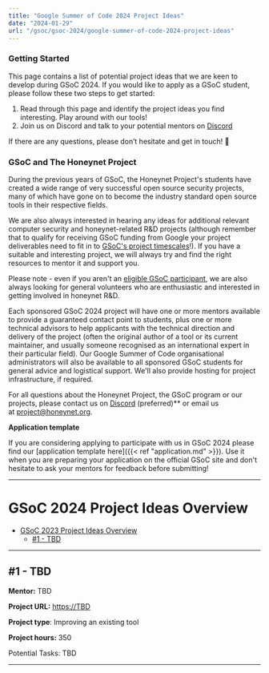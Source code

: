 ```yaml
---
title: "Google Summer of Code 2024 Project Ideas"
date: "2024-01-29"
url: "/gsoc/gsoc-2024/google-summer-of-code-2024-project-ideas"
---
```


### Getting Started

This page contains a list of potential project ideas that we are keen to develop during GSoC 2024. If you would like to apply as a GSoC student, please follow these two steps to get started:

1. Read through this page and identify the project ideas you find interesting. Play around with our tools!
2. Join us on Discord and talk to your potential mentors on [Discord](https://discord.gg/68B8Ru5fSU)

If there are any questions, please don’t hesitate and get in touch! 🙂

### GSoC and The Honeynet Project

During the previous years of GSoC, the Honeynet Project's students have created a wide range of very successful open source security projects, many of which have gone on to become the industry standard open source tools in their respective fields.

We are also always interested in hearing any ideas for additional relevant computer security and honeynet-related R&D projects (although remember that to qualify for receiving GSoC funding from Google your project deliverables need to fit in to [GSoC's project timescales](//developers.google.com/open-source/gsoc/faq)!). If you have a suitable and interesting project, we will always try and find the right resources to mentor it and support you.

Please note - even if you aren't an [eligible GSoC participant](//developers.google.com/open-source/gsoc/faq), we are also always looking for general volunteers who are enthusiastic and interested in getting involved in honeynet R&D.

Each sponsored GSoC 2024 project will have one or more mentors available to provide a guaranteed contact point to students, plus one or more technical advisors to help applicants with the technical direction and delivery of the project (often the original author of a tool or its current maintainer, and usually someone recognised as an international expert in their particular field). Our Google Summer of Code organisational administrators will also be available to all sponsored GSoC students for general advice and logistical support. We'll also provide hosting for project infrastructure, if required.

For all questions about the Honeynet Project, the GSoC program or our projects, please contact us on [Discord](https://discord.gg/68B8Ru5fSU) (preferred)** or email us at [project@honeynet.org](mailto:project@honeynet.org).

**Application template**

If you are considering applying to participate with us in GSoC 2024 please find our [application template here]({{< ref "application.md" >}}). Use it when you are preparing your application on the official GSoC site and don't hesitate to ask your mentors for feedback before submitting!

* * *

# GSoC 2024 Project Ideas Overview

- [GSoC 2023 Project Ideas Overview](#gsoc-2024-project-ideas-overview)
  - [#1 - TBD](#1---tbd)

* * *

## #1 - TBD

**Mentor:** TBD

**Project URL:** [https://TBD](https://TBD)

**Project type**: Improving an existing tool

**Project hours:** 350

Potential Tasks: TBD

* * *

